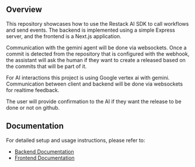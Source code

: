 ## Overview

This repository showcases how to use the Restack AI SDK to call workflows and send events. The backend is implemented using a simple Express server, and the frontend is a Next.js application.

Communication with the gemini agent will be done via websockets. Once a commit is detected from the repository that is configured with the webhook, the assistant will ask the human if they want to create a released based on the commits that will be part of it.

For AI interactions this project is using Google vertex ai with gemini. Communication between client and backend will be done via websockets for realtime feedback.

The user will provide confirmation to the AI if they want the release to be done or not on github.

## Documentation

For detailed setup and usage instructions, please refer to:

- [Backend Documentation](./backend/README.md)
- [Frontend Documentation](./frontend/README.md)
